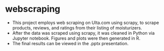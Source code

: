 # webscraping
- This project employs web scraping on Ulta.com using scrapy, to scrape products, reviews, and ratings from their listing of moisturizers.
- After the data was scraped using scrapy, it was cleaned in Python via Jupyter notebook. Figures and plots were then generated in R.
- The final results can be viewed in the .pptx presentation.
